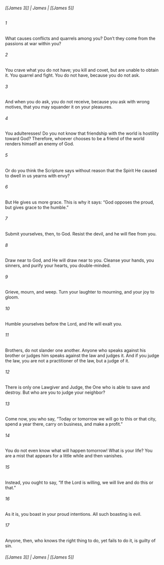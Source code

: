 ###### [[James 3]] | James | [[James 5]]

###### 1
What causes conflicts and quarrels among you? Don’t they come from the passions at war within you?
###### 2
You crave what you do not have; you kill and covet, but are unable to obtain it. You quarrel and fight. You do not have, because you do not ask.
###### 3
And when you do ask, you do not receive, because you ask with wrong motives, that you may squander it on your pleasures.
###### 4
You adulteresses! Do you not know that friendship with the world is hostility toward God? Therefore, whoever chooses to be a friend of the world renders himself an enemy of God.
###### 5
Or do you think the Scripture says without reason that the Spirit He caused to dwell in us yearns with envy?
###### 6
But He gives us more grace. This is why it says: “God opposes the proud, but gives grace to the humble.”
###### 7
Submit yourselves, then, to God. Resist the devil, and he will flee from you.
###### 8
Draw near to God, and He will draw near to you. Cleanse your hands, you sinners, and purify your hearts, you double-minded.
###### 9
Grieve, mourn, and weep. Turn your laughter to mourning, and your joy to gloom.
###### 10
Humble yourselves before the Lord, and He will exalt you.
###### 11
Brothers, do not slander one another. Anyone who speaks against his brother or judges him speaks against the law and judges it. And if you judge the law, you are not a practitioner of the law, but a judge of it.
###### 12
There is only one Lawgiver and Judge, the One who is able to save and destroy. But who are you to judge your neighbor?
###### 13
Come now, you who say, “Today or tomorrow we will go to this or that city, spend a year there, carry on business, and make a profit.”
###### 14
You do not even know what will happen tomorrow! What is your life? You are a mist that appears for a little while and then vanishes.
###### 15
Instead, you ought to say, “If the Lord is willing, we will live and do this or that.”
###### 16
As it is, you boast in your proud intentions. All such boasting is evil.
###### 17
Anyone, then, who knows the right thing to do, yet fails to do it, is guilty of sin.

###### [[James 3]] | James | [[James 5]]
